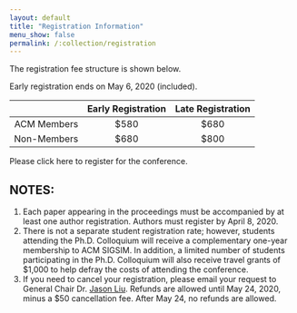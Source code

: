 ```yaml
---
layout: default
title: "Registration Information"
menu_show: false
permalink: /:collection/registration
---
```


The registration fee structure is shown below.

Early registration ends on May 6, 2020 (included).

|             | Early Registration | Late Registration |
|------------:|:------------------:|:-----------------:|
| ACM Members | $580               | $680              |
| Non-Members | $680               | $800              |

Please click here to register for the conference.

## NOTES:

1.  Each paper appearing in the proceedings must be accompanied by at least one author registration. Authors must register by April 8, 2020.
2.  There is not a separate student registration rate; however, students attending the Ph.D. Colloquium will receive a complementary one-year membership to ACM SIGSIM. In addition, a limited number of students participating in the Ph.D. Colloquium will also receive travel grants of $1,000 to help defray the costs of attending the conference.
3.  If you need to cancel your registration, please email your request to General Chair Dr. [Jason Liu](http://people.cis.fiu.edu/liux/). Refunds are allowed until May 24, 2020, minus a $50 cancellation fee. After May 24, no refunds are allowed.

